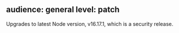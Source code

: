 audience: general
level: patch
---
Upgrades to latest Node version, v16.17.1, which is a security release.
